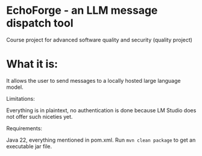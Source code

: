 # EchoForge - an LLM message dispatch tool
Course project for advanced software quality and security (quality project)

# What it is:
It allows the user to send messages to a locally hosted large language model.

Limitations:

Everything is in plaintext, no authentication is done because LM Studio does not offer such niceties yet.

Requirements:

Java 22, everything mentioned in pom.xml. Run `mvn clean package` to get an executable jar file.
